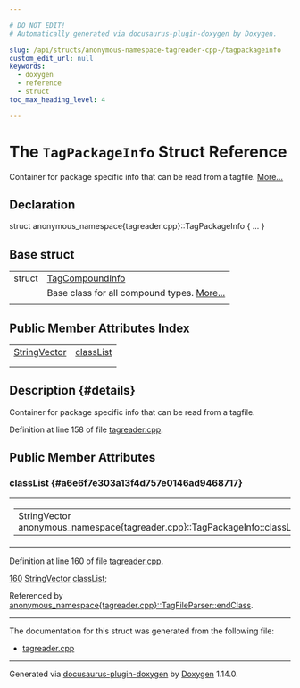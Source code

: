 ```yaml
---

# DO NOT EDIT!
# Automatically generated via docusaurus-plugin-doxygen by Doxygen.

slug: /api/structs/anonymous-namespace-tagreader-cpp-/tagpackageinfo
custom_edit_url: null
keywords:
  - doxygen
  - reference
  - struct
toc_max_heading_level: 4

---
```


<div class="doxyPage">

# The `TagPackageInfo` Struct Reference

Container for package specific info that can be read from a tagfile. <a href="#details">More...</a>

## Declaration

<div class="doxyDeclaration">
struct anonymous_namespace{tagreader.cpp}::TagPackageInfo { ... }
</div>

## Base struct

<table class="doxyMembersIndex">

<tr class="doxyMemberIndexItem">
<td class="doxyMemberIndexItemType" align="left" valign="top">struct</td>
<td class="doxyMemberIndexItemName" align="left" valign="top"><a href="/web-doxygen/docs/api/structs/anonymous-namespace-tagreader-cpp-/tagcompoundinfo">TagCompoundInfo</a></td>
</tr>
<tr class="doxyMemberIndexDescription">
<td class="doxyMemberIndexDescriptionLeft"></td>
<td class="doxyMemberIndexDescriptionRight">
Base class for all compound types. <a href="/web-doxygen/docs/api/structs/anonymous-namespace-tagreader-cpp-/tagcompoundinfo/#details">More...</a>
</td>
</tr>
<tr class="doxyMemberIndexSeparator">
<td class="doxyMemberIndexSeparator" colspan="2"></td>
</tr>

</table>

## Public Member Attributes Index

<table class="doxyMembersIndex">

<tr class="doxyMemberIndexItem">
<td class="doxyMemberIndexItemType" align="left" valign="top"><a href="/web-doxygen/docs/api/files/src/containers-h/#ac8d53003529fb2d062d614077fe6857c">StringVector</a></td>
<td class="doxyMemberIndexItemName" align="left" valign="top"><a href="#a6e6f7e303a13f4d757e0146ad9468717">classList</a></td>
</tr>
<tr class="doxyMemberIndexDescription">
<td class="doxyMemberIndexDescriptionLeft"></td>
<td class="doxyMemberIndexDescriptionRight">
</td>
</tr>
<tr class="doxyMemberIndexSeparator">
<td class="doxyMemberIndexSeparator" colspan="2"></td>
</tr>

</table>

## Description {#details}

Container for package specific info that can be read from a tagfile.

Definition at line 158 of file <a href="/web-doxygen/docs/api/files/src/tagreader-cpp">tagreader.cpp</a>.

<div class="doxySectionDef">

## Public Member Attributes

### classList {#a6e6f7e303a13f4d757e0146ad9468717}

<div class="doxyMemberItem">
<div class="doxyMemberProto">
<table class="doxyMemberLabels">
<tr class="doxyMemberLabels">
<td class="doxyMemberLabelsLeft">
<table class="doxyMemberName">
<tr>
<td class="doxyMemberName">StringVector anonymous_namespace{tagreader.cpp}::TagPackageInfo::classList</td>
</tr>
</table>
</td>
</tr>
</table>
</div>
<div class="doxyMemberDoc">



Definition at line 160 of file <a href="/web-doxygen/docs/api/files/src/tagreader-cpp">tagreader.cpp</a>.

<div class="doxyProgramListing">

<div class="doxyCodeLine"><span class="doxyLineNumber"><a href="#a6e6f7e303a13f4d757e0146ad9468717">160</a></span><span class="doxyLineContent"><span class="doxyHighlight">  <a href="/web-doxygen/docs/api/files/src/containers-h/#ac8d53003529fb2d062d614077fe6857c">StringVector</a> <a href="#a6e6f7e303a13f4d757e0146ad9468717">classList</a>;</span></span></div>

</div>


Referenced by <a href="/web-doxygen/docs/api/classes/anonymous-namespace-tagreader-cpp-/tagfileparser/#ab0af5855a848b20e3136d941d7840732">anonymous\_namespace{tagreader.cpp}::TagFileParser::endClass</a>.
</div>
</div>

</div>

<hr/>

The documentation for this struct was generated from the following file:

<ul>
<li><a href="/web-doxygen/docs/api/files/src/tagreader-cpp">tagreader.cpp</a></li>
</ul>

<hr/>

<p class="doxyGeneratedBy">Generated via <a href="https://github.com/xpack/docusaurus-plugin-doxygen">docusaurus-plugin-doxygen</a> by <a href="https://www.doxygen.nl">Doxygen</a> 1.14.0.</p>

</div>
